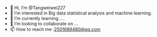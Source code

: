 - 👋 Hi, I’m @Tangweiwei227
- 👀 I’m interested in Big data statistical analysis and machine learning.
- 🌱 I’m currently learning ....
- 💞️ I’m looking to collaborate on ...
- 📫 How to reach me :2501689480@qq.com

<!---
Tangweiwei227/Tangweiwei227 is a ✨ special ✨ repository because its `README.md` (this file) appears on your GitHub profile.
You can click the Preview link to take a look at your changes.
--->
